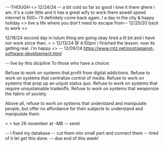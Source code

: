 ---THOUGH
<>
12/24/24
-- a bit cold so far so good i love it there qhere i am.
it's a cute little and it has a great wify to work there aswell speed internet is 500+ i'll definitely come back again..!
a day in the city & happy holiday
<>
live a life where you don't need to escape from--
12/20/20
back to work
<>

12/18/24 second day in tulum thing are going okay tired a lit bit and i have nor work since then.
< >
12/13/24 @ 4:50pm
i finished the lesson. now its getting real. i'm happy
<>
-- 12/09/24
https://www.rntz.net/post/against-software-development.html

-- live by this dicipline
To those who have a choice:

Refuse to work on systems that profit from digital addictions.
Refuse to work on systems that centralize control of media.
Refuse to work on systems that prop up an unjust status quo.
Refuse to work on systems that require unsustainable tradeoffs.
Refuse to work on systems that weaponize the fabric of society.

Above all, refuse to work on systems that understand and manipulate people, but offer no affordance for their subjects to understand and manipulate them.

< >
tue 26 november at -MB
-- seret

<!-- https://blog.devart.com/types-of-relationships-in-sql-server-database.html -->

-- i fixed my database
-- cut them into small part and connect them
-- tired of it let get this done.
-- due end of this week!

